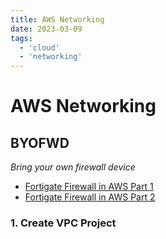 ```yaml
---
title: AWS Networking
date: 2023-03-09
tags:
  - 'cloud'
  - 'networking'
---
```


# AWS Networking

## BYOFWD

_Bring your own firewall device_

* [Fortigate Firewall in AWS Part 1](https://youtu.be/pF5XeK3HBtM)
* [Fortigate Firewall in AWS Part 2](https://youtu.be/j5K9e6BpL14)

### 1. Create VPC Project

